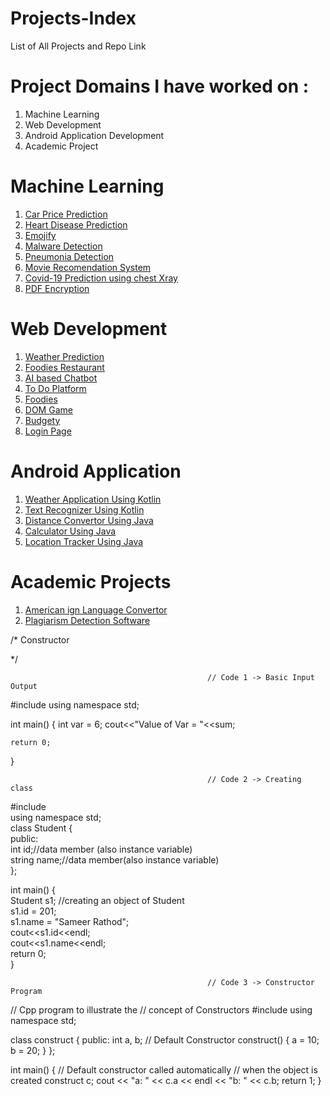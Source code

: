 # Projects-Index
List of All Projects and Repo Link

# Project Domains I have worked on : 
1) Machine Learning 
2) Web Development
3) Android Application Development
4) Academic Project 

# Machine Learning 
1) [Car Price Prediction](https://github.com/Sameer411/Car-Price-Prediction)
2) [Heart Disease Prediction](https://github.com/Sameer411/Bertelsmann-Scholarship-Study-Jam-1.0-ML-Project-Heart-Disease-Prediction)
3) [Emojify](https://github.com/Sameer411/Emojify-Bertelsmann-Scholrship-Program)
4) [Malware Detection](https://github.com/Sameer411/Malware-Detection-Using-Machine-Learning)
5) [Pneumonia Detection](https://github.com/Sameer411/Pneumonia-Detection-Bertelsmann-Scholarship)
6) [Movie Recomendation System](https://github.com/Sameer411/Movie-Recommendation-ML)
7) [Covid-19 Prediction using chest Xray](https://github.com/Sameer411/Covid19_Prdiction_Using_Chest_X-Ray)
8) [PDF Encryption](https://github.com/Sameer411/PDF-Encryption)

# Web Development 
1) [Weather Prediction](https://github.com/Sameer411/Weather-Web-Project)
2) [Foodies Restaurant](https://github.com/Sameer411/Foodies-restaurant-Website)
3) [AI based Chatbot](https://github.com/Sameer411/ChatBot)
4) [To Do Platform](https://github.com/Sameer411/ToDo-App)
5) [Foodies](https://github.com/Sameer411/Foodies)
6) [DOM Game](https://github.com/Sameer411/DOM-Game)
7) [Budgety](https://github.com/Sameer411/Budgety)
8) [Login Page](https://github.com/Sameer411/Login-Page-Template)

# Android Application 
1) [Weather Application Using Kotlin](https://github.com/Sameer411/Weather-App)
2) [Text Recognizer Using Kotlin](https://github.com/Sameer411/Text-Recognizer)
3) [Distance Convertor Using Java](https://github.com/Sameer411/Distance-Convertor)
4) [Calculator Using Java](https://github.com/Sameer411/Calculator_Android_Studio)
5) [Location Tracker Using Java](https://github.com/Sameer411/Maps-Android-Application)

# Academic Projects
1) [American ign Language Convertor](https://github.com/Sameer411/Sign-Language-to-Text-Conversion)
2) [Plagiarism Detection Software](https://github.com/Sameer411/Plagiarism-Detection-Software)



/*
        Constructor 

*/


                                                // Code 1 -> Basic Input Output

#include<iostream>
using namespace std; 

int main()
{
    int var = 6;
    cout<<"Value of Var = "<<sum;
    
    return 0;
}


                                                // Code 2 -> Creating class 

#include <iostream>  
using namespace std;  
class Student 
{  
   public:  
      int id;//data member (also instance variable)      
      string name;//data member(also instance variable)      
};  

int main() 
{  
    Student s1; //creating an object of Student   
    s1.id = 201;    
    s1.name = "Sameer Rathod";   
    cout<<s1.id<<endl;  
    cout<<s1.name<<endl;  
    return 0;  
}  



                                                // Code 3 -> Constructor Program 

// Cpp program to illustrate the
// concept of Constructors
#include <iostream>
using namespace std;

class construct
{
public:
	int a, b;
	// Default Constructor
	construct()
	{
		a = 10;
		b = 20;
	}
};

int main()
{
	// Default constructor called automatically
	// when the object is created
	construct c;
	cout << "a: " << c.a << endl
		<< "b: " << c.b;
	return 1;
}
